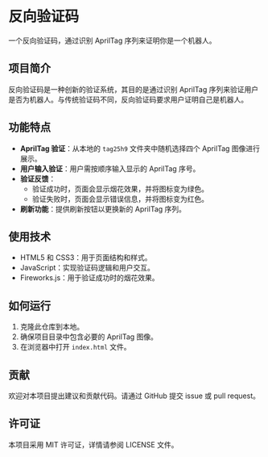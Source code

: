 # 反向验证码

一个反向验证码，通过识别 AprilTag 序列来证明你是一个机器人。

## 项目简介

反向验证码是一种创新的验证系统，其目的是通过识别 AprilTag 序列来验证用户是否为机器人。与传统验证码不同，反向验证码要求用户证明自己是机器人。

## 功能特点

- **AprilTag 验证**：从本地的 `tag25h9` 文件夹中随机选择四个 AprilTag 图像进行展示。
- **用户输入验证**：用户需按顺序输入显示的 AprilTag 序号。
- **验证反馈**：
  - 验证成功时，页面会显示烟花效果，并将图标变为绿色。
  - 验证失败时，页面会显示错误信息，并将图标变为红色。
- **刷新功能**：提供刷新按钮以更换新的 AprilTag 序列。

## 使用技术

- HTML5 和 CSS3：用于页面结构和样式。
- JavaScript：实现验证码逻辑和用户交互。
- Fireworks.js：用于验证成功时的烟花效果。

## 如何运行

1. 克隆此仓库到本地。
2. 确保项目目录中包含必要的 AprilTag 图像。
3. 在浏览器中打开 `index.html` 文件。

## 贡献

欢迎对本项目提出建议和贡献代码。请通过 GitHub 提交 issue 或 pull request。

## 许可证

本项目采用 MIT 许可证，详情请参阅 LICENSE 文件。
